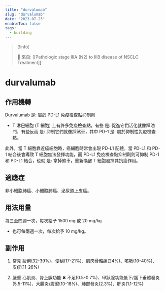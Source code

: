 ```yaml
---
title: "durvalumab"
slug: "durvalumab"
date: "2023-07-23"
enableToc: false
tags:
  - building
---
```


> [!info]
>
> 🌱 來自: [[Pathologic stage IIIA (N2) to IIIB disease of NSCLC Treatment]]

# durvalumab

## 作用機轉

Durvalumab 是: 屬於 PD-L1 免疫檢查點抑制劑

- T 淋巴細胞 (T 細胞) 上有許多免疫檢查點，有些 是: 促進它們活化就像踩油門，有些反而 是: 抑制它們就像踩煞車，其中 PD-1 是: 屬於抑制性免疫檢查點。

此外，當 T 細胞靠近癌細胞時，癌細胞時常會出現 PD-L1 配體，當 PD-L1 和 PD-1 結合後會導致 T 細胞無法發揮功能，而 PD-L1 免疫檢查點抑制劑則可抑制 PD-1 和 PD-L1 結合，也就 是: 拿掉煞車，重新喚醒 T 細胞發揮其抗癌作用。

## 適應症

非小細胞肺癌、小細胞肺癌、泌尿道上皮癌。

## 用法用量

每三至四週一次，每次給予 1500 mg 或 20 mg/kg

- 也可每兩週一次，每次給予 10 mg/kg。

## 副作用

1. 常見
   疲倦(32-39%)、便秘(17-21%)、肌肉骨骼痛(24%)、咳嗽(10-40%)、皮疹(11-26%)

2. 嚴重
   心肌炎、腎上腺功能 ✖ 不足(0.5-0.7%)、甲狀腺功能低下/腦下垂體發炎(5.5-11%)、大腸炎/腹瀉(10-18%)、肺部發炎(2.3%)、肝炎(1.1-12%)
